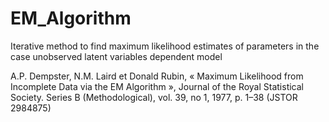 # EM_Algorithm
Iterative method to find maximum likelihood estimates of parameters in the case unobserved latent variables dependent model

A.P. Dempster, N.M. Laird et Donald Rubin, « Maximum Likelihood from Incomplete Data via the EM Algorithm »,
Journal of the Royal Statistical Society. Series B (Methodological), vol. 39, no 1, 1977, p. 1–38 (JSTOR 2984875)
